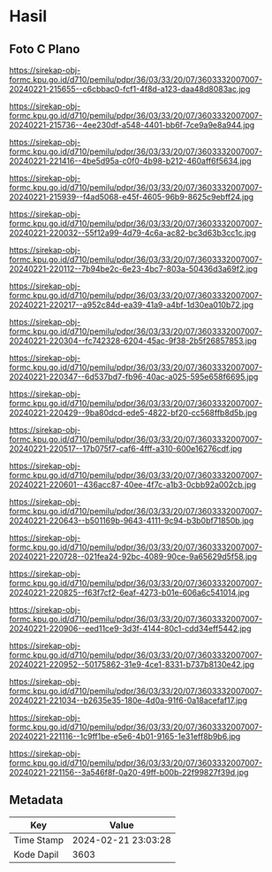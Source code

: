 # Hasil

## Foto C Plano

https://sirekap-obj-formc.kpu.go.id/d710/pemilu/pdpr/36/03/33/20/07/3603332007007-20240221-215655--c6cbbac0-fcf1-4f8d-a123-daa48d8083ac.jpg

https://sirekap-obj-formc.kpu.go.id/d710/pemilu/pdpr/36/03/33/20/07/3603332007007-20240221-215736--4ee230df-a548-4401-bb6f-7ce9a9e8a944.jpg

https://sirekap-obj-formc.kpu.go.id/d710/pemilu/pdpr/36/03/33/20/07/3603332007007-20240221-221416--4be5d95a-c0f0-4b98-b212-460aff6f5634.jpg

https://sirekap-obj-formc.kpu.go.id/d710/pemilu/pdpr/36/03/33/20/07/3603332007007-20240221-215939--f4ad5068-e45f-4605-96b9-8625c9ebff24.jpg

https://sirekap-obj-formc.kpu.go.id/d710/pemilu/pdpr/36/03/33/20/07/3603332007007-20240221-220032--55f12a99-4d79-4c6a-ac82-bc3d63b3cc1c.jpg

https://sirekap-obj-formc.kpu.go.id/d710/pemilu/pdpr/36/03/33/20/07/3603332007007-20240221-220112--7b94be2c-6e23-4bc7-803a-50436d3a69f2.jpg

https://sirekap-obj-formc.kpu.go.id/d710/pemilu/pdpr/36/03/33/20/07/3603332007007-20240221-220217--a952c84d-ea39-41a9-a4bf-1d30ea010b72.jpg

https://sirekap-obj-formc.kpu.go.id/d710/pemilu/pdpr/36/03/33/20/07/3603332007007-20240221-220304--fc742328-6204-45ac-9f38-2b5f26857853.jpg

https://sirekap-obj-formc.kpu.go.id/d710/pemilu/pdpr/36/03/33/20/07/3603332007007-20240221-220347--6d537bd7-fb96-40ac-a025-595e658f6695.jpg

https://sirekap-obj-formc.kpu.go.id/d710/pemilu/pdpr/36/03/33/20/07/3603332007007-20240221-220429--9ba80dcd-ede5-4822-bf20-cc568ffb8d5b.jpg

https://sirekap-obj-formc.kpu.go.id/d710/pemilu/pdpr/36/03/33/20/07/3603332007007-20240221-220517--17b075f7-caf6-4fff-a310-600e16276cdf.jpg

https://sirekap-obj-formc.kpu.go.id/d710/pemilu/pdpr/36/03/33/20/07/3603332007007-20240221-220601--436acc87-40ee-4f7c-a1b3-0cbb92a002cb.jpg

https://sirekap-obj-formc.kpu.go.id/d710/pemilu/pdpr/36/03/33/20/07/3603332007007-20240221-220643--b501169b-9643-4111-9c94-b3b0bf71850b.jpg

https://sirekap-obj-formc.kpu.go.id/d710/pemilu/pdpr/36/03/33/20/07/3603332007007-20240221-220728--021fea24-92bc-4089-90ce-9a65629d5f58.jpg

https://sirekap-obj-formc.kpu.go.id/d710/pemilu/pdpr/36/03/33/20/07/3603332007007-20240221-220825--f63f7cf2-6eaf-4273-b01e-606a6c541014.jpg

https://sirekap-obj-formc.kpu.go.id/d710/pemilu/pdpr/36/03/33/20/07/3603332007007-20240221-220906--eed11ce9-3d3f-4144-80c1-cdd34eff5442.jpg

https://sirekap-obj-formc.kpu.go.id/d710/pemilu/pdpr/36/03/33/20/07/3603332007007-20240221-220952--50175862-31e9-4ce1-8331-b737b8130e42.jpg

https://sirekap-obj-formc.kpu.go.id/d710/pemilu/pdpr/36/03/33/20/07/3603332007007-20240221-221034--b2635e35-180e-4d0a-91f6-0a18acefaf17.jpg

https://sirekap-obj-formc.kpu.go.id/d710/pemilu/pdpr/36/03/33/20/07/3603332007007-20240221-221116--1c9ff1be-e5e6-4b01-9165-1e31eff8b9b6.jpg

https://sirekap-obj-formc.kpu.go.id/d710/pemilu/pdpr/36/03/33/20/07/3603332007007-20240221-221156--3a546f8f-0a20-49ff-b00b-22f99827f39d.jpg


## Metadata

| Key        | Value               |
| ---------- | ------------------- |
| Time Stamp | 2024-02-21 23:03:28 |
| Kode Dapil | 3603                |



